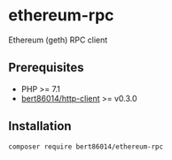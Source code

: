 # ethereum-rpc

Ethereum (geth) RPC client

## Prerequisites

* PHP >= 7.1
* [bert86014/http-client](https://github.com/bert86014/http-client) >= v0.3.0

## Installation

`composer require bert86014/ethereum-rpc`